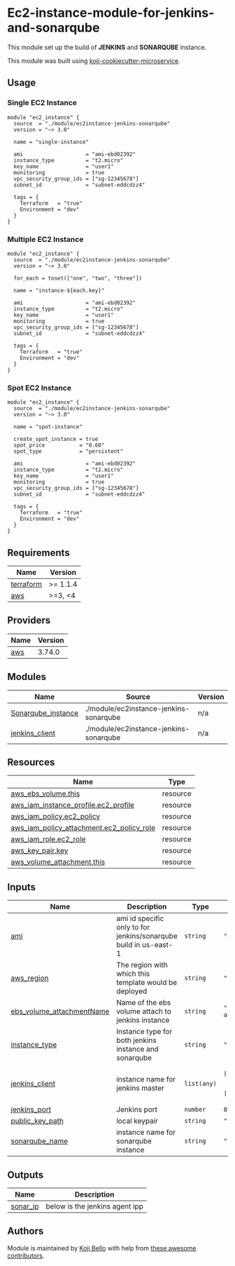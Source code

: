 # Ec2-instance-module-for-jenkins-and-sonarqube

This module set up the build of **JENKINS** and **SONARQUBE** instance.

This module was built using [koji-cookiecutter-microservice](git@github.com:Bkoji1150/ec2-instance.git).

## Usage

### Single EC2 Instance

```hcl
module "ec2_instance" {
  source  = "./module/ec2instance-jenkins-sonarqube"
  version = "~> 3.0"

  name = "single-instance"

  ami                    = "ami-ebd02392"
  instance_type          = "t2.micro"
  key_name               = "user1"
  monitoring             = true
  vpc_security_group_ids = ["sg-12345678"]
  subnet_id              = "subnet-eddcdzz4"

  tags = {
    Terraform   = "true"
    Environment = "dev"
  }
}
```

### Multiple EC2 Instance

```hcl
module "ec2_instance" {
  source  = "./module/ec2instance-jenkins-sonarqube"
  version = "~> 3.0"

  for_each = toset(["one", "two", "three"])

  name = "instance-${each.key}"

  ami                    = "ami-ebd02392"
  instance_type          = "t2.micro"
  key_name               = "user1"
  monitoring             = true
  vpc_security_group_ids = ["sg-12345678"]
  subnet_id              = "subnet-eddcdzz4"

  tags = {
    Terraform   = "true"
    Environment = "dev"
  }
}
```

### Spot EC2 Instance

```hcl
module "ec2_instance" {
  source  = "./module/ec2instance-jenkins-sonarqube"
  version = "~> 3.0"

  name = "spot-instance"

  create_spot_instance = true
  spot_price           = "0.60"
  spot_type            = "persistent"

  ami                    = "ami-ebd02392"
  instance_type          = "t2.micro"
  key_name               = "user1"
  monitoring             = true
  vpc_security_group_ids = ["sg-12345678"]
  subnet_id              = "subnet-eddcdzz4"

  tags = {
    Terraform   = "true"
    Environment = "dev"
  }
}
```

<!-- prettier-ignore-start -->
<!-- BEGINNING OF PRE-COMMIT-TERRAFORM DOCS HOOK -->
## Requirements

| Name | Version |
|------|---------|
| <a name="requirement_terraform"></a> [terraform](#requirement\_terraform) | >= 1.1.4 |
| <a name="requirement_aws"></a> [aws](#requirement\_aws) | >=3, <4 |

## Providers

| Name | Version |
|------|---------|
| <a name="provider_aws"></a> [aws](#provider\_aws) | 3.74.0 |

## Modules

| Name | Source | Version |
|------|--------|---------|
| <a name="module_Sonarqube_instance"></a> [Sonarqube\_instance](#module\_Sonarqube\_instance) | ./module/ec2instance-jenkins-sonarqube | n/a |
| <a name="module_jenkins_client"></a> [jenkins\_client](#module\_jenkins\_client) | ./module/ec2instance-jenkins-sonarqube | n/a |

## Resources

| Name | Type |
|------|------|
| [aws_ebs_volume.this](https://registry.terraform.io/providers/hashicorp/aws/latest/docs/resources/ebs_volume) | resource |
| [aws_iam_instance_profile.ec2_profile](https://registry.terraform.io/providers/hashicorp/aws/latest/docs/resources/iam_instance_profile) | resource |
| [aws_iam_policy.ec2_policy](https://registry.terraform.io/providers/hashicorp/aws/latest/docs/resources/iam_policy) | resource |
| [aws_iam_policy_attachment.ec2_policy_role](https://registry.terraform.io/providers/hashicorp/aws/latest/docs/resources/iam_policy_attachment) | resource |
| [aws_iam_role.ec2_role](https://registry.terraform.io/providers/hashicorp/aws/latest/docs/resources/iam_role) | resource |
| [aws_key_pair.key](https://registry.terraform.io/providers/hashicorp/aws/latest/docs/resources/key_pair) | resource |
| [aws_volume_attachment.this](https://registry.terraform.io/providers/hashicorp/aws/latest/docs/resources/volume_attachment) | resource |

## Inputs

| Name | Description | Type | Default | Required |
|------|-------------|------|---------|:--------:|
| <a name="input_ami"></a> [ami](#input\_ami) | ami id specific only to for jenkins/sonarqube build in us-east-1 | `string` | `"ami-0a8b4cd432b1c3063"` | no |
| <a name="input_aws_region"></a> [aws\_region](#input\_aws\_region) | The region with which this template would be deployed | `string` | `"us-east-1"` | no |
| <a name="input_ebs_volume_attachmentName"></a> [ebs\_volume\_attachmentName](#input\_ebs\_volume\_attachmentName) | Name of the ebs volume attach to jenkins instance | `string` | `"hqr-ec2-jenkins_volume-attachment"` | no |
| <a name="input_instance_type"></a> [instance\_type](#input\_instance\_type) | Instance type for both jenkins instance and sonarqube | `string` | `"t2.medium"` | no |
| <a name="input_jenkins_client"></a> [jenkins\_client](#input\_jenkins\_client) | instance name for jenkins master | `list(any)` | <pre>[<br>  "Master",<br>  "agent"<br>]</pre> | no |
| <a name="input_jenkins_port"></a> [jenkins\_port](#input\_jenkins\_port) | Jenkins port | `number` | `8080` | no |
| <a name="input_public_key_path"></a> [public\_key\_path](#input\_public\_key\_path) | local keypair | `string` | `"/Users/kojibello/.ssh/id_rsa.pub"` | no |
| <a name="input_sonarqube_name"></a> [sonarqube\_name](#input\_sonarqube\_name) | instance name for sonarqube instance | `string` | `"Sonarqube"` | no |

## Outputs

| Name | Description |
|------|-------------|
| <a name="output_sonar_ip"></a> [sonar\_ip](#output\_sonar\_ip) | below is the jenkins agent ipp |
<!-- END OF PRE-COMMIT-TERRAFORM DOCS HOOK -->
<!-- prettier-ignore-end -->

## Authors

Module is maintained by [Koji Bello](https://github.com/Bkoji1150) with help from [these awesome contributors](https://github.com/terraform-aws-modules/terraform-aws-ec2-instance/graphs/contributors).
